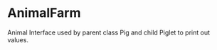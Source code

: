 AnimalFarm
==========

Animal Interface used by parent class Pig and child Piglet to print out values.